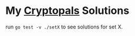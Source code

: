 # My [Cryptopals](https://cryptopals.com/) Solutions

run `go test -v ./setX` to see solutions for set X.
